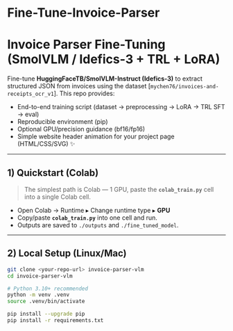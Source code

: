 # Fine-Tune-Invoice-Parser
# Invoice Parser Fine-Tuning (SmolVLM / Idefics-3 + TRL + LoRA)

Fine-tune **HuggingFaceTB/SmolVLM-Instruct (Idefics-3)** to extract structured JSON from invoices using the dataset
[`mychen76/invoices-and-receipts_ocr_v1`]. This repo provides:
- End-to-end training script (dataset → preprocessing → LoRA → TRL SFT → eval)
- Reproducible environment (pip)
- Optional GPU/precision guidance (bf16/fp16)
- Simple website header animation for your project page (HTML/CSS/SVG) ✨

---

## 1) Quickstart (Colab)

> The simplest path is Colab — 1 GPU, paste the **`colab_train.py`** cell into a single Colab cell.

- Open Colab → Runtime ▸ Change runtime type ▸ **GPU**
- Copy/paste **`colab_train.py`** into one cell and run.
- Outputs are saved to `./outputs` and `./fine_tuned_model`.

---

## 2) Local Setup (Linux/Mac)

```bash
git clone <your-repo-url> invoice-parser-vlm
cd invoice-parser-vlm

# Python 3.10+ recommended
python -m venv .venv
source .venv/bin/activate

pip install --upgrade pip
pip install -r requirements.txt

